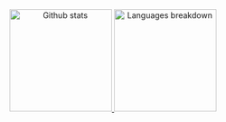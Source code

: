 <div align="center">
  <a href="https://github.com/ruimachado23">
  <img height="181em" src="https://github-readme-stats.vercel.app/api?username=ruimachado23&show_icons=true&theme=calm&include_all_commits=true&count_private=true" alt="Github stats" />
  <img height="181em" src="https://github-readme-stats.vercel.app/api/top-langs/?username=ruimachado23&layout=compact&langs_count=5&theme=calm" alt="Languages breakdown" />
</div>

